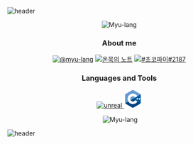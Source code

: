 ![header](https://capsule-render.vercel.app/api?type=waving&height=150&color=B3C4E5&text=Hi👋%20I'm%20JiEun%20Lim,%20a%20game%20developer%20who%20pursues%20fun.😊&section=header&reversal=false&textBg=false&fontSize=20&fontColor=ffffff&fontAlign=50&animation=fadeIn&fontAlignY=33&rotate=0)

<p align="center"> <img src="https://komarev.com/ghpvc/?username=Myu-lang&label=GITHUB&color=F6CECE&style=flat" alt="Myu-lang"/> </p>

<h3 align="center">About me</h3>
<p align="center">
  <a href="https://www.youtube.com/channel/UC7crR3pfBWdl3UxFRq13r9w" target="blank"><img align="center" src="https://raw.githubusercontent.com/rahuldkjain/github-profile-readme-generator/master/src/images/icons/Social/youtube.svg" alt="@myu-lang" height="40" width="40" /></a>
  <a href="https://myu-lang.tistory.com/" target="blank"><img align="center" src="https://img.shields.io/badge/tistory-FF5A4A?style=for-the-badge&logo=tistory&logoColor=white" alt="온묵의 노트" height="30" width="80" /></a>
  <a href="https://discord.gg/초코파이#2187" target="blank"><img align="center" src="https://raw.githubusercontent.com/rahuldkjain/github-profile-readme-generator/master/src/images/icons/Social/discord.svg" alt="#초코파이#2187" height="40" width="40" /></a>
</p>

<h3 align="center">Languages and Tools</h3>
<p align="center">
  <a href="https://unrealengine.com/" target="_blank" rel="noreferrer"> <img src="https://raw.githubusercontent.com/kenangundogan/fontisto/036b7eca71aab1bef8e6a0518f7329f13ed62f6b/icons/svg/brand/unreal-engine.svg" alt="unreal" width="40" height="40"/> </a>
  <a href="https://www.w3schools.com/cpp/" target="_blank" rel="noreferrer"> <img src="https://raw.githubusercontent.com/devicons/devicon/master/icons/cplusplus/cplusplus-original.svg" alt="cplusplus" width="40" height="40"/> </a>
</p>

<div align="center">
<p>&nbsp;<img align="center" src="https://github-readme-stats.vercel.app/api?username=Myu-lang&show_icons=true&theme=buefy&locale=en" alt="Myu-lang" /></p>
</div>

![header](https://capsule-render.vercel.app/api?type=waving&height=100&color=B3C4E5&section=footer&reversal=false)
